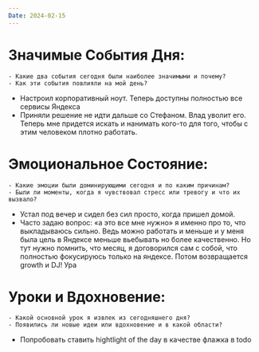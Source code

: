 ```yaml
---
Date: 2024-02-15
---
```



# **Значимые События Дня:**
```
- Какие два события сегодня были наиболее значимыми и почему?
- Как эти события повлияли на мой день?
```
- Настроил корпоративный ноут. Теперь доступны полностью все сервисы Яндекса
- Приняли решение не идти дальше со Стефаном. Влад уволит его. Теперь мне придется искать и нанимать кого-то для того, чтобы с этим человеком плотно работать. 

#  **Эмоциональное Состояние:**
```
- Какие эмоции были доминирующими сегодня и по каким причинам?
- Были ли моменты, когда я чувствовал стресс или тревогу и что их вызвало?
```
- Устал под вечер и сидел без сил просто, когда пришел домой.
- Часто задаю вопрос: «а это все мне нужно» я именно про то, что выкладываюсь сильно. Ведь можно работать и меньше и у меня была цель в Яндексе меньше вьебывать но более качественно. Но тут нужно помнить, что месяц, я договорился сам с собой, что полностью фокусируюсь только на яндексе. Потом возвращается growth и DJ! Ура

# Уроки и Вдохновение:
```
- Какой основной урок я извлек из сегодняшнего дня?
- Появились ли новые идеи или вдохновение и в какой области?
```
- Попробовать ставить hightlight of the day в качестве флажка в todo
